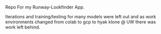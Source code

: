 Repo For my Runway-Lookfinder App.

Iterations and training/testing for many models were left out and as work environments changed from colab to gcp to hyak klone @ UW there was work left behind. 
